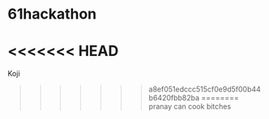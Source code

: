 61hackathon
===========
<<<<<<< HEAD
=======
Koji
>>>>>>> a8ef051edccc515cf0e9d5f00b44b6420fbb82ba
========
pranay can cook bitches
